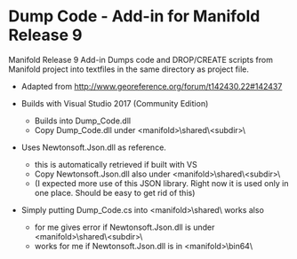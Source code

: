 # Dump Code - Add-in for Manifold Release 9 
Manifold Release 9 Add-in 
Dumps code and DROP/CREATE scripts from Manifold project into textfiles in the same directory as project file.


* Adapted from http://www.georeference.org/forum/t142430.22#142437
* Builds with Visual Studio 2017 (Community Edition)
  - Builds into Dump_Code.dll 
  - Copy Dump_Code.dll under \<manifold\>\shared\\<subdir\>\  
* Uses Newtonsoft.Json.dll as reference.
  - this is automatically retrieved if built with VS
  - Copy Newtonsoft.Json.dll also under \<manifold\>\shared\\<subdir\>\
  - (I expected more use of this JSON library. Right now it is used only in one place. Should be easy to get rid of this)
  
* Simply putting Dump_Code.cs into \<manifold\>\shared\ works also
  - for me gives error if Newtonsoft.Json.dll is under \<manifold\>\shared\\<subdir\>\
  - works for me if Newtonsoft.Json.dll is in \<manifold\>\bin64\
